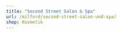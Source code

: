 ```yaml
---
title: "Second Street Salon & Spa"
url: /milford/second-street-salon-und-spa/
shop: Kosmetik
---
```

